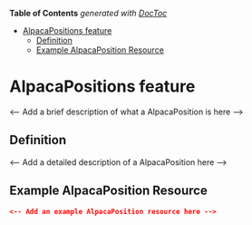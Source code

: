 <!-- START doctoc generated TOC please keep comment here to allow auto update -->
<!-- DON'T EDIT THIS SECTION, INSTEAD RE-RUN doctoc TO UPDATE -->

**Table of Contents** _generated with [DocToc](https://github.com/thlorenz/doctoc)_

- [AlpacaPositions feature](#alpacapositions-feature)
  - [Definition](#definition)
  - [Example AlpacaPosition Resource](#example-alpacaposition-resource)

<!-- END doctoc generated TOC please keep comment here to allow auto update -->

# AlpacaPositions feature

<-- Add a brief description of what a AlpacaPosition is here -->

## Definition

<-- Add a detailed description of a AlpacaPosition here -->

## Example AlpacaPosition Resource

```json
<-- Add an example AlpacaPosition resource here -->
```
